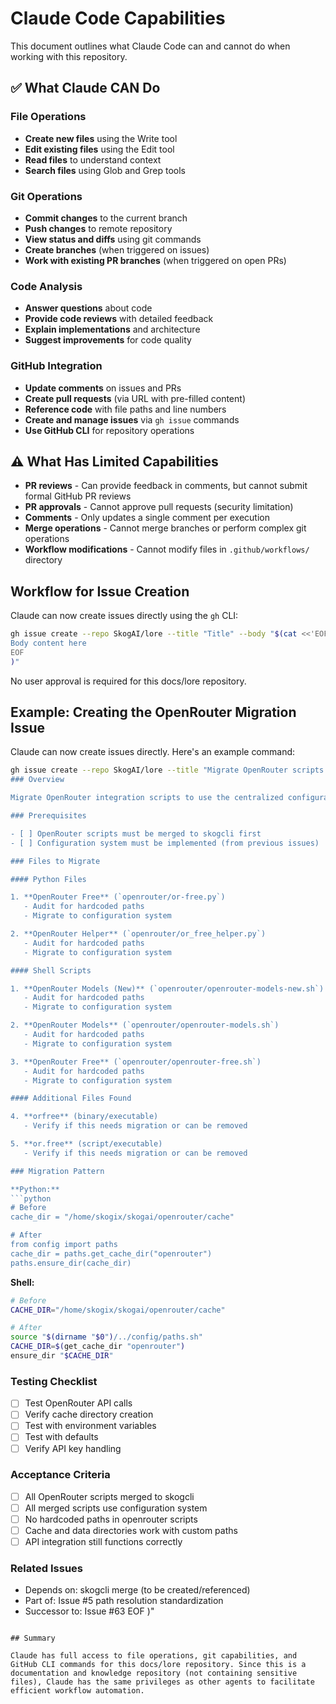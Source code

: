 # Claude Code Capabilities

This document outlines what Claude Code can and cannot do when working with this repository.

## ✅ What Claude CAN Do

### File Operations
- **Create new files** using the Write tool
- **Edit existing files** using the Edit tool
- **Read files** to understand context
- **Search files** using Glob and Grep tools

### Git Operations
- **Commit changes** to the current branch
- **Push changes** to remote repository
- **View status and diffs** using git commands
- **Create branches** (when triggered on issues)
- **Work with existing PR branches** (when triggered on open PRs)

### Code Analysis
- **Answer questions** about code
- **Provide code reviews** with detailed feedback
- **Explain implementations** and architecture
- **Suggest improvements** for code quality

### GitHub Integration
- **Update comments** on issues and PRs
- **Create pull requests** (via URL with pre-filled content)
- **Reference code** with file paths and line numbers
- **Create and manage issues** via `gh issue` commands
- **Use GitHub CLI** for repository operations

## ⚠️ What Has Limited Capabilities

- **PR reviews** - Can provide feedback in comments, but cannot submit formal GitHub PR reviews
- **PR approvals** - Cannot approve pull requests (security limitation)
- **Comments** - Only updates a single comment per execution
- **Merge operations** - Cannot merge branches or perform complex git operations
- **Workflow modifications** - Cannot modify files in `.github/workflows/` directory

## Workflow for Issue Creation

Claude can now create issues directly using the `gh` CLI:

```bash
gh issue create --repo SkogAI/lore --title "Title" --body "$(cat <<'EOF'
Body content here
EOF
)"
```

No user approval is required for this docs/lore repository.

## Example: Creating the OpenRouter Migration Issue

Claude can now create issues directly. Here's an example command:

```bash
gh issue create --repo SkogAI/lore --title "Migrate OpenRouter scripts after skogcli integration" --body "$(cat <<'EOF'
### Overview

Migrate OpenRouter integration scripts to use the centralized configuration system after they have been merged into skogcli scripts.

### Prerequisites

- [ ] OpenRouter scripts must be merged to skogcli first
- [ ] Configuration system must be implemented (from previous issues)

### Files to Migrate

#### Python Files

1. **OpenRouter Free** (`openrouter/or-free.py`)
   - Audit for hardcoded paths
   - Migrate to configuration system

2. **OpenRouter Helper** (`openrouter/or_free_helper.py`)
   - Audit for hardcoded paths
   - Migrate to configuration system

#### Shell Scripts

1. **OpenRouter Models (New)** (`openrouter/openrouter-models-new.sh`)
   - Audit for hardcoded paths
   - Migrate to configuration system

2. **OpenRouter Models** (`openrouter/openrouter-models.sh`)
   - Audit for hardcoded paths
   - Migrate to configuration system

3. **OpenRouter Free** (`openrouter/openrouter-free.sh`)
   - Audit for hardcoded paths
   - Migrate to configuration system

#### Additional Files Found

4. **orfree** (binary/executable)
   - Verify if this needs migration or can be removed

5. **or.free** (script/executable)
   - Verify if this needs migration or can be removed

### Migration Pattern

**Python:**
```python
# Before
cache_dir = "/home/skogix/skogai/openrouter/cache"

# After
from config import paths
cache_dir = paths.get_cache_dir("openrouter")
paths.ensure_dir(cache_dir)
```

**Shell:**
```bash
# Before
CACHE_DIR="/home/skogix/skogai/openrouter/cache"

# After
source "$(dirname "$0")/../config/paths.sh"
CACHE_DIR=$(get_cache_dir "openrouter")
ensure_dir "$CACHE_DIR"
```

### Testing Checklist

- [ ] Test OpenRouter API calls
- [ ] Verify cache directory creation
- [ ] Test with environment variables
- [ ] Test with defaults
- [ ] Verify API key handling

### Acceptance Criteria

- [ ] All OpenRouter scripts merged to skogcli
- [ ] All merged scripts use configuration system
- [ ] No hardcoded paths in openrouter scripts
- [ ] Cache and data directories work with custom paths
- [ ] API integration still functions correctly

### Related Issues

- Depends on: skogcli merge (to be created/referenced)
- Part of: Issue #5 path resolution standardization
- Successor to: Issue #63
EOF
)"
```

## Summary

Claude has full access to file operations, git capabilities, and GitHub CLI commands for this docs/lore repository. Since this is a documentation and knowledge repository (not containing sensitive files), Claude has the same privileges as other agents to facilitate efficient workflow automation.
